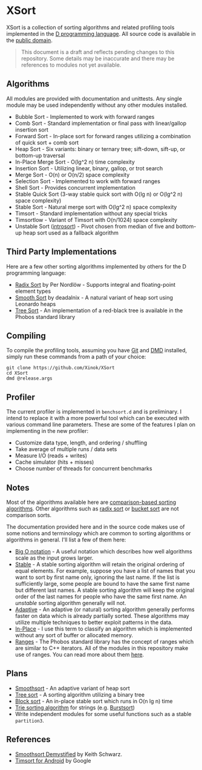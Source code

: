 # XSort #

XSort is a collection of sorting algorithms and related profiling tools implemented in the [D programming language](http://dlang.org/). All source code is available in the [public domain](https://en.wikipedia.org/wiki/Public_domain).

> This document is a draft and reflects pending changes to this repository. Some details may be inaccurate and there may be references to modules not yet available.

## Algorithms ##

All modules are provided with documentation and unittests. Any single module may be used independently without any other modules installed.

- Bubble Sort - Implemented to work with forward ranges
- Comb Sort - Standard implementation or final pass with linear/gallop insertion sort
- Forward Sort - In-place sort for forward ranges utilizing a combination of quick sort + comb sort
- Heap Sort - Six variants: binary or ternary tree; sift-down, sift-up, or bottom-up traversal
- In-Place Merge Sort - O(lg^2 n) time complexity
- Insertion Sort - Utilizing linear, binary, gallop, or trot search
- Merge Sort - O(n) or O(n/2) space complexity
- Selection Sort - Implemented to work with forward ranges
- Shell Sort - Provides concurrent implementation
- Stable Quick Sort (3-way stable quick sort with O(lg n) or O(lg^2 n) space complexity)
- Stable Sort - Natural merge sort with O(lg^2 n) space complexity
- Timsort - Standard implementation without any special tricks
- Timsortlow - Variant of Timsort with O(n/1024) space complexity
- Unstable Sort ([introsort](https://en.wikipedia.org/wiki/Introsort)) - Pivot chosen from median of five and bottom-up heap sort used as a fallback algorithm

## Third Party Implementations ##

Here are a few other sorting algorithms implemented by others for the D programming language:

- [Radix Sort](https://github.com/nordlow/justd/blob/master/intsort.d#L92intsort.d) by Per Nordlöw - Supports integral and floating-point element types
- [Smooth Sort](https://github.com/deadalnix/Dsort/blob/master/sort/smooth.d) by deadalnix - A natural variant of heap sort using Leonardo heaps
- [Tree Sort](http://dlang.org/phobos/std_container_rbtree.html) - An implementation of a red-black tree is available in the Phobos standard library

## Compiling ##

To compile the profiling tools, assuming you have [Git](http://git-scm.com/) and [DMD](http://dlang.org/download.html) installed, simply run these commands from a path of your choice:

	git clone https://github.com/Xinok/XSort
	cd XSort
	dmd @release.args

## Profiler ##

The current profiler is implemented in `benchsort.d` and is preliminary. I intend to replace it with a more powerful tool which can be executed with various command line parameters. These are some of the features I plan on implementing in the new profiler:

- Customize data type, length, and ordering / shuffling
- Take average of multiple runs / data sets
- Measure I/O (reads + writes)
- Cache simulator (hits + misses)
- Choose number of threads for concurrent benchmarks

## Notes ##

Most of the algorithms available here are [comparison-based sorting algorithms](https://en.wikipedia.org/wiki/Comparison_sort). Other algorithms such as [radix sort](https://en.wikipedia.org/wiki/Radix_sort) or [bucket sort](https://en.wikipedia.org/wiki/Bucket_sort) are not comparison sorts.

The documentation provided here and in the source code makes use of some notions and terminology which are common to sorting algorithms or algorithms in general. I'll list a few of them here:

- [Big O notation](https://en.wikipedia.org/wiki/Big_O_notation) - A useful notation which describes how well algorithms scale as the input grows larger.
- [Stable](https://en.wikipedia.org/wiki/Sorting_algorithm#Stability) - A stable sorting algorithm will retain the original ordering of equal elements. For example, suppose you have a list of names that you want to sort by first name only, ignoring the last name. If the list is sufficiently large, some people are bound to have the same first name but different last names. A stable sorting algorithm will keep the original order of the last names for people who have the same first name. An *unstable* sorting algorithm generally will not.
- [Adaptive](https://en.wikipedia.org/wiki/Adaptive_sort) - An adaptive (or natural) sorting algorithm generally performs faster on data which is already partially sorted. These algorithms may utilize multiple techniques to better exploit patterns in the data.
- [In-Place](https://en.wikipedia.org/wiki/In-place_algorithm) - I use this term to classify an algorithm which is implemented without any sort of buffer or allocated memory. 
- [Ranges](http://dlang.org/phobos/std_range.html) - The Phobos standard library has the concept of ranges which are similar to C++ iterators. All of the modules in this repository make use of ranges. You can read more about them [here](http://ddili.org/ders/d.en/ranges.html).

## Plans ##

- [Smoothsort](https://en.wikipedia.org/wiki/Smoothsort) - An adaptive variant of heap sort
- [Tree sort](https://en.wikipedia.org/wiki/Tree_sort) - A sorting algorithm utilizing a binary tree
- [Block sort](https://en.wikipedia.org/wiki/Block_sort) - An in-place stable sort which runs in O(n lg n) time
- [Trie sorting algorithm](https://en.wikipedia.org/wiki/Trie#Sorting) for strings (e.g. [Burstsort](https://en.wikipedia.org/wiki/Burstsort))
- Write independent modules for some useful functions such as a stable `partition3`.

## References ##

- [Smoothsort Demystified](http://www.keithschwarz.com/smoothsort/) by Keith Schwarz. 
- [Timsort for Android](http://cr.openjdk.java.net/~martin/webrevs/openjdk7/timsort/raw_files/new/src/share/classes/java/util/TimSort.java) by Google